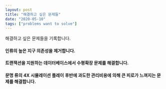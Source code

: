 ```yaml
---
layout: post
title: "해결하고 싶은 문제들"
date: "2020-05-10"
tags: ["problems want to solve"]
---
```


해결하고 싶은 문제들을 기록합니다.

<!--more-->

#### 인류의 높은 지구 의존성을 제거합니다.

#### 트랜잭션을 지원하는 데이터베이스에서 수평확장 문제를 해결합니다.

#### 문명 류의 4X 시뮬레이션 플레이 후반에 과도한 관리비용에 의해 큰 피로가 느껴지는 문제를 해결합니다.
